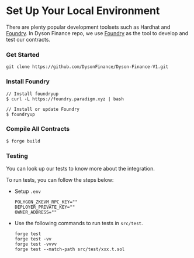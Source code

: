 # Set Up Your Local Environment

There are plenty popular development toolsets such as Hardhat and [Foundry](https://book.getfoundry.sh/). In Dyson Finance repo, we use [Foundry](https://book.getfoundry.sh/) as the tool to develop and test our contracts.

### Get Started

```
git clone https://github.com/DysonFinance/Dyson-Finance-V1.git
```

### Install Foundry

```
// Install foundryup
$ curl -L https://foundry.paradigm.xyz | bash

// Install or update Foundry
$ foundryup
```

### Compile All Contracts

```
$ forge build
```

### Testing

You can look up our tests to know more about the integration.

To run tests, you can follow the steps below:

*   Setup `.env`

    ```
    POLYGON_ZKEVM_RPC_KEY=""
    DEPLOYER_PRIVATE_KEY=""
    OWNER_ADDRESS=""
    ```
*   Use the following commands to run tests in `src/test`.

    ```shell
    forge test
    forge test -vv
    forge test -vvvv
    forge test --match-path src/test/xxx.t.sol
    ```
